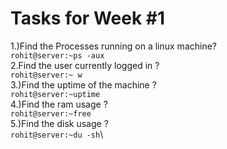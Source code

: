 Tasks for Week #1
=================
1.)Find the Processes running on a linux machine?\
```rohit@server:~ps -aux```\
2.Find the user currently logged in ?\
```rohit@server:~ w```\
3.)Find the uptime of the machine ?\
```rohit@server:~uptime```\
4.)Find the ram usage ?\
```rohit@server:~free```\
5.)Find the disk usage ?\
```rohit@server:~du -sh```\


